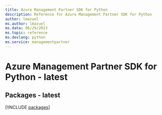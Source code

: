 ```yaml
---
title: Azure Management Partner SDK for Python
description: Reference for Azure Management Partner SDK for Python
author: lmazuel
ms.author: lmazuel
ms.data: 06/29/2023
ms.topic: reference
ms.devlang: python
ms.service: managementpartner
---
```

# Azure Management Partner SDK for Python - latest
## Packages - latest
[!INCLUDE [packages](management-partner-index.md)]